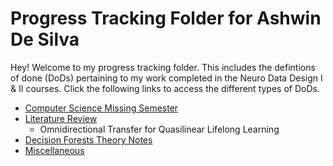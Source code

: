 # Progress Tracking Folder for Ashwin De Silva

Hey! Welcome to my progress tracking folder. This includes the defintions of done (DoDs) pertaining to my work completed in the Neuro Data Design I & II courses. Click the following links to access the different types of DoDs. 

* [Computer Science Missing Semester](https://github.com/NeuroDataDesign/ProgLearn_2021-2022/tree/main/Ashwin_De_Silva/Computer%20Science%20Missing%20Semester) 
* [Literature Review](https://github.com/Laknath1996/ProgLearn_2021-2022/tree/main/Ashwin_De_Silva/Decision%20Forests%20Theory%20Notes)
    * Omnidirectional Transfer for Quasilinear Lifelong Learning
* [Decision Forests Theory Notes](https://github.com/Laknath1996/ProgLearn_2021-2022/tree/main/Ashwin_De_Silva/Decision%20Forests%20Theory%20Notes)
* [Miscellaneous](https://github.com/Laknath1996/ProgLearn_2021-2022/tree/main/Ashwin_De_Silva/Miscellaneous)
